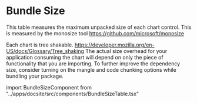 # Bundle Size

This table measures the maximum unpacked size of each chart control. This is measured by the monosize tool https://github.com/microsoft/monosize

Each chart is tree shakable. https://developer.mozilla.org/en-US/docs/Glossary/Tree_shaking
The actual size overhead for your application consuming the chart will depend on only the piece of functionality that you are importing.
To further improve the dependency size, consider turning on the mangle and code chunking options while bundling your package.

import BundleSizeComponent from "../apps/docsite/src/components/BundleSizeTable.tsx"

<BundleSizeComponent/>